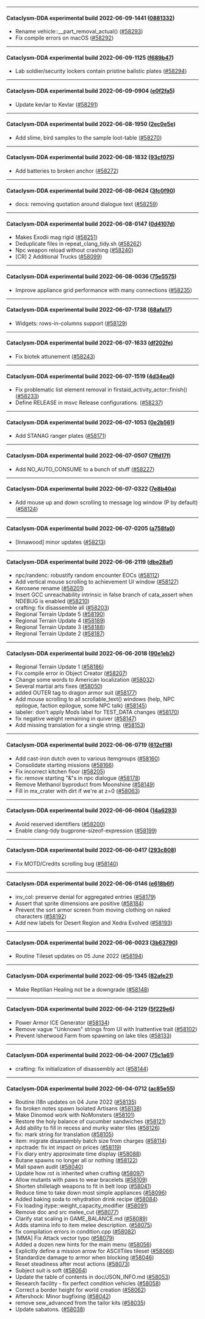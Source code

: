 
---

#### Cataclysm-DDA experimental build 2022-06-09-1441 ([0881332](https://github.com/CleverRaven/Cataclysm-DDA/releases/tag/cdda-experimental-2022-06-09-1441))

* Rename vehicle::__part_removal_actual() ([#58293](https://github.com/CleverRaven/Cataclysm-DDA/pull/58293))
* Fix compile errors on macOS ([#58292](https://github.com/CleverRaven/Cataclysm-DDA/pull/58292))

---

#### Cataclysm-DDA experimental build 2022-06-09-1125 ([f689b47](https://github.com/CleverRaven/Cataclysm-DDA/releases/tag/cdda-experimental-2022-06-09-1125))

* Lab soldier/security lockers contain pristine ballstic plates ([#58294](https://github.com/CleverRaven/Cataclysm-DDA/pull/58294))

---

#### Cataclysm-DDA experimental build 2022-06-09-0904 ([e0f2fa5](https://github.com/CleverRaven/Cataclysm-DDA/releases/tag/cdda-experimental-2022-06-09-0904))

* Update kevlar to Kevlar ([#58291](https://github.com/CleverRaven/Cataclysm-DDA/pull/58291))

---

#### Cataclysm-DDA experimental build 2022-06-08-1950 ([2ec0e5e](https://github.com/CleverRaven/Cataclysm-DDA/releases/tag/cdda-experimental-2022-06-08-1950))

* Add slime, bird samples to the sample loot-table ([#58270](https://github.com/CleverRaven/Cataclysm-DDA/pull/58270))

---

#### Cataclysm-DDA experimental build 2022-06-08-1832 ([93cf075](https://github.com/CleverRaven/Cataclysm-DDA/releases/tag/cdda-experimental-2022-06-08-1832))

* Add batteries to broken anchor ([#58272](https://github.com/CleverRaven/Cataclysm-DDA/pull/58272))

---

#### Cataclysm-DDA experimental build 2022-06-08-0624 ([3fc0f90](https://github.com/CleverRaven/Cataclysm-DDA/releases/tag/cdda-experimental-2022-06-08-0624))

* docs: removing quotation around dialogue text ([#58259](https://github.com/CleverRaven/Cataclysm-DDA/pull/58259))

---

#### Cataclysm-DDA experimental build 2022-06-08-0147 ([0d4107d](https://github.com/CleverRaven/Cataclysm-DDA/releases/tag/cdda-experimental-2022-06-08-0147))

* Makes Exodii mag rigid ([#58251](https://github.com/CleverRaven/Cataclysm-DDA/pull/58251))
* Deduplicate files in repeat_clang_tidy.sh ([#58262](https://github.com/CleverRaven/Cataclysm-DDA/pull/58262))
* Npc weapon reload without crashing ([#58240](https://github.com/CleverRaven/Cataclysm-DDA/pull/58240))
* [CR] 2 Additional Trucks ([#58099](https://github.com/CleverRaven/Cataclysm-DDA/pull/58099))

---

#### Cataclysm-DDA experimental build 2022-06-08-0036 ([75e5575](https://github.com/CleverRaven/Cataclysm-DDA/releases/tag/cdda-experimental-2022-06-08-0036))

* Improve appliance grid performance with many connections ([#58235](https://github.com/CleverRaven/Cataclysm-DDA/pull/58235))

---

#### Cataclysm-DDA experimental build 2022-06-07-1738 ([68afa17](https://github.com/CleverRaven/Cataclysm-DDA/releases/tag/cdda-experimental-2022-06-07-1738))

* Widgets: rows-in-columns support ([#58129](https://github.com/CleverRaven/Cataclysm-DDA/pull/58129))

---

#### Cataclysm-DDA experimental build 2022-06-07-1633 ([df202fe](https://github.com/CleverRaven/Cataclysm-DDA/releases/tag/cdda-experimental-2022-06-07-1633))

* Fix biotek attunement ([#58243](https://github.com/CleverRaven/Cataclysm-DDA/pull/58243))

---

#### Cataclysm-DDA experimental build 2022-06-07-1519 ([4d34ea0](https://github.com/CleverRaven/Cataclysm-DDA/releases/tag/cdda-experimental-2022-06-07-1519))

* Fix problematic list element removal in firstaid_activity_actor::finish() ([#58233](https://github.com/CleverRaven/Cataclysm-DDA/pull/58233))
* Define RELEASE in msvc Release configurations. ([#58237](https://github.com/CleverRaven/Cataclysm-DDA/pull/58237))

---

#### Cataclysm-DDA experimental build 2022-06-07-1053 ([0e2b561](https://github.com/CleverRaven/Cataclysm-DDA/releases/tag/cdda-experimental-2022-06-07-1053))

* Add STANAG ranger plates ([#58171](https://github.com/CleverRaven/Cataclysm-DDA/pull/58171))

---

#### Cataclysm-DDA experimental build 2022-06-07-0507 ([7ffd17f](https://github.com/CleverRaven/Cataclysm-DDA/releases/tag/cdda-experimental-2022-06-07-0507))

* Add NO_AUTO_CONSUME to a bunch of stuff ([#58227](https://github.com/CleverRaven/Cataclysm-DDA/pull/58227))

---

#### Cataclysm-DDA experimental build 2022-06-07-0322 ([7e8b40a](https://github.com/CleverRaven/Cataclysm-DDA/releases/tag/cdda-experimental-2022-06-07-0322))

* Add mouse up and down scrolling to message log window (P by default) ([#58124](https://github.com/CleverRaven/Cataclysm-DDA/pull/58124))

---

#### Cataclysm-DDA experimental build 2022-06-07-0205 ([a758fa0](https://github.com/CleverRaven/Cataclysm-DDA/releases/tag/cdda-experimental-2022-06-07-0205))

* [Innawood] minor updates ([#58213](https://github.com/CleverRaven/Cataclysm-DDA/pull/58213))

---

#### Cataclysm-DDA experimental build 2022-06-06-2119 ([dbe28af](https://github.com/CleverRaven/Cataclysm-DDA/releases/tag/cdda-experimental-2022-06-06-2119))

* npc/randenc: robustify random encounter EOCs ([#58112](https://github.com/CleverRaven/Cataclysm-DDA/pull/58112))
* Add vertical mouse scrolling to achievement UI window ([#58127](https://github.com/CleverRaven/Cataclysm-DDA/pull/58127))
* Kerosene rename ([#58201](https://github.com/CleverRaven/Cataclysm-DDA/pull/58201))
* Insert GCC unreachability intrinsic in false branch of cata_assert when NDEBUG is enabled ([#58210](https://github.com/CleverRaven/Cataclysm-DDA/pull/58210))
* crafting: fix disassemble all ([#58203](https://github.com/CleverRaven/Cataclysm-DDA/pull/58203))
* Regional Terrain Update 5 ([#58190](https://github.com/CleverRaven/Cataclysm-DDA/pull/58190))
* Regional Terrain Update 4 ([#58189](https://github.com/CleverRaven/Cataclysm-DDA/pull/58189))
* Regional Terrain Update 3 ([#58188](https://github.com/CleverRaven/Cataclysm-DDA/pull/58188))
* Regional Terrain Update 2 ([#58187](https://github.com/CleverRaven/Cataclysm-DDA/pull/58187))

---

#### Cataclysm-DDA experimental build 2022-06-06-2018 ([90e1eb2](https://github.com/CleverRaven/Cataclysm-DDA/releases/tag/cdda-experimental-2022-06-06-2018))

* Regional Terrain Update 1 ([#58186](https://github.com/CleverRaven/Cataclysm-DDA/pull/58186))
* Fix compile error in Object Creator ([#58207](https://github.com/CleverRaven/Cataclysm-DDA/pull/58207))
* Change some words to American localization ([#58032](https://github.com/CleverRaven/Cataclysm-DDA/pull/58032))
* Several martial arts fixes ([#58050](https://github.com/CleverRaven/Cataclysm-DDA/pull/58050))
* added OUTER tag to dragon armor suit ([#58177](https://github.com/CleverRaven/Cataclysm-DDA/pull/58177))
* Add mouse scrolling to all scrollable_text() windows (help, NPC epilogue, faction epilogue, some NPC talk) ([#58145](https://github.com/CleverRaven/Cataclysm-DDA/pull/58145))
* labeler: don't apply Mods label for TEST_DATA changes ([#58170](https://github.com/CleverRaven/Cataclysm-DDA/pull/58170))
* fix negative weight remaining in quiver ([#58147](https://github.com/CleverRaven/Cataclysm-DDA/pull/58147))
* Add missing translation for a single string. ([#58153](https://github.com/CleverRaven/Cataclysm-DDA/pull/58153))

---

#### Cataclysm-DDA experimental build 2022-06-06-0719 ([612cf18](https://github.com/CleverRaven/Cataclysm-DDA/releases/tag/cdda-experimental-2022-06-06-0719))

* Add cast-iron dutch oven to various itemgroups ([#58160](https://github.com/CleverRaven/Cataclysm-DDA/pull/58160))
* Consolidate starting missions ([#58166](https://github.com/CleverRaven/Cataclysm-DDA/pull/58166))
* Fix incorrect kitchen floor ([#58205](https://github.com/CleverRaven/Cataclysm-DDA/pull/58205))
* fix: remove starting "&"s in npc dialogue ([#58178](https://github.com/CleverRaven/Cataclysm-DDA/pull/58178))
* Remove Methanol byproduct from Moonshine ([#58149](https://github.com/CleverRaven/Cataclysm-DDA/pull/58149))
* Fill in mx_crater with dirt if we're at z=0 ([#58063](https://github.com/CleverRaven/Cataclysm-DDA/pull/58063))

---

#### Cataclysm-DDA experimental build 2022-06-06-0604 ([14a6293](https://github.com/CleverRaven/Cataclysm-DDA/releases/tag/cdda-experimental-2022-06-06-0604))

* Avoid reserved identifiers ([#58200](https://github.com/CleverRaven/Cataclysm-DDA/pull/58200))
* Enable clang-tidy bugprone-sizeof-expression ([#58199](https://github.com/CleverRaven/Cataclysm-DDA/pull/58199))

---

#### Cataclysm-DDA experimental build 2022-06-06-0417 ([293c808](https://github.com/CleverRaven/Cataclysm-DDA/releases/tag/cdda-experimental-2022-06-06-0417))

* Fix MOTD/Credits scrolling bug ([#58140](https://github.com/CleverRaven/Cataclysm-DDA/pull/58140))

---

#### Cataclysm-DDA experimental build 2022-06-06-0146 ([e618b6f](https://github.com/CleverRaven/Cataclysm-DDA/releases/tag/cdda-experimental-2022-06-06-0146))

* inv_col: preserve denial for aggregated entries ([#58179](https://github.com/CleverRaven/Cataclysm-DDA/pull/58179))
* Assert that sprite dimensions are positive ([#58184](https://github.com/CleverRaven/Cataclysm-DDA/pull/58184))
* Prevent the sort armor screen from moving clothing on naked characters ([#58192](https://github.com/CleverRaven/Cataclysm-DDA/pull/58192))
* Add new labels for Desert Region and Xedra Evolved ([#58193](https://github.com/CleverRaven/Cataclysm-DDA/pull/58193))

---

#### Cataclysm-DDA experimental build 2022-06-06-0023 ([3b63790](https://github.com/CleverRaven/Cataclysm-DDA/releases/tag/cdda-experimental-2022-06-06-0023))

* Routine Tileset updates on 05 June 2022 ([#58194](https://github.com/CleverRaven/Cataclysm-DDA/pull/58194))

---

#### Cataclysm-DDA experimental build 2022-06-05-1345 ([82afe21](https://github.com/CleverRaven/Cataclysm-DDA/releases/tag/cdda-experimental-2022-06-05-1345))

* Make Reptilian Healing not be a downgrade ([#58148](https://github.com/CleverRaven/Cataclysm-DDA/pull/58148))

---

#### Cataclysm-DDA experimental build 2022-06-04-2129 ([5f229e6](https://github.com/CleverRaven/Cataclysm-DDA/releases/tag/cdda-experimental-2022-06-04-2129))

* Power Armor ICE Generator ([#58134](https://github.com/CleverRaven/Cataclysm-DDA/pull/58134))
* Remove vague "Unknown" strings from UI with Inattentive trait ([#58102](https://github.com/CleverRaven/Cataclysm-DDA/pull/58102))
* Prevent Isherwood Farm from spawning on lake tiles ([#58133](https://github.com/CleverRaven/Cataclysm-DDA/pull/58133))

---

#### Cataclysm-DDA experimental build 2022-06-04-2007 ([75c1a61](https://github.com/CleverRaven/Cataclysm-DDA/releases/tag/cdda-experimental-2022-06-04-2007))

* crafting: fix initialization of disassembly act ([#58144](https://github.com/CleverRaven/Cataclysm-DDA/pull/58144))

---

#### Cataclysm-DDA experimental build 2022-06-04-0712 ([ac85e55](https://github.com/CleverRaven/Cataclysm-DDA/releases/tag/cdda-experimental-2022-06-04-0712))

* Routine i18n updates on 04 June 2022 ([#58135](https://github.com/CleverRaven/Cataclysm-DDA/pull/58135))
* fix broken notes spawn Isolated Artisans ([#58138](https://github.com/CleverRaven/Cataclysm-DDA/pull/58138))
* Make Dinomod work with NoMonsters ([#58101](https://github.com/CleverRaven/Cataclysm-DDA/pull/58101))
* Restore the holy balance of cucumber sandwiches ([#58121](https://github.com/CleverRaven/Cataclysm-DDA/pull/58121))
* Add ability to fill in recess and murky water tiles ([#58126](https://github.com/CleverRaven/Cataclysm-DDA/pull/58126))
* fix: mark string for translation ([#58105](https://github.com/CleverRaven/Cataclysm-DDA/pull/58105))
* item: migrate disassembly batch size from charges ([#58114](https://github.com/CleverRaven/Cataclysm-DDA/pull/58114))
* npctrade: fix int impact on prices ([#58119](https://github.com/CleverRaven/Cataclysm-DDA/pull/58119))
* Fix diary entry approximate time display ([#58088](https://github.com/CleverRaven/Cataclysm-DDA/pull/58088))
* Butane spawns no longer all or nothing ([#58122](https://github.com/CleverRaven/Cataclysm-DDA/pull/58122))
* Mall spawn audit ([#58040](https://github.com/CleverRaven/Cataclysm-DDA/pull/58040))
* Update how rot is inherited when crafting ([#58097](https://github.com/CleverRaven/Cataclysm-DDA/pull/58097))
* Allow mutants with paws to wear bracelets ([#58109](https://github.com/CleverRaven/Cataclysm-DDA/pull/58109))
* Shorten shillelagh weapons to fit in belt loop ([#58041](https://github.com/CleverRaven/Cataclysm-DDA/pull/58041))
* Reduce time to take down most simple appliances ([#58096](https://github.com/CleverRaven/Cataclysm-DDA/pull/58096))
* Added baking soda to rehydration drink recipe ([#58084](https://github.com/CleverRaven/Cataclysm-DDA/pull/58084))
* Fix loading itype::weight_capacity_modifier ([#58091](https://github.com/CleverRaven/Cataclysm-DDA/pull/58091))
* Remove doc and src melee_cut ([#58077](https://github.com/CleverRaven/Cataclysm-DDA/pull/58077))
* Clarify stat scaling in GAME_BALANCE.md ([#58089](https://github.com/CleverRaven/Cataclysm-DDA/pull/58089))
* Adds stamina info to item melee description. ([#58075](https://github.com/CleverRaven/Cataclysm-DDA/pull/58075))
* fix compilation errors in condition.cpp ([#58082](https://github.com/CleverRaven/Cataclysm-DDA/pull/58082))
* [MMA] Fix Attack vector typo ([#58079](https://github.com/CleverRaven/Cataclysm-DDA/pull/58079))
* Added a dozen new hints for the main menu ([#58056](https://github.com/CleverRaven/Cataclysm-DDA/pull/58056))
* Explicitly define a mission arrow for ASCIITiles tileset ([#58066](https://github.com/CleverRaven/Cataclysm-DDA/pull/58066))
* Standardize damage to armor when blocking ([#58046](https://github.com/CleverRaven/Cataclysm-DDA/pull/58046))
* Reset steadiness after most actions ([#58073](https://github.com/CleverRaven/Cataclysm-DDA/pull/58073))
* Subject suit is soft ([#58064](https://github.com/CleverRaven/Cataclysm-DDA/pull/58064))
* Update the table of contents in doc/JSON_INFO.md ([#58053](https://github.com/CleverRaven/Cataclysm-DDA/pull/58053))
* Research facility - fix perfect condition vehicles ([#58058](https://github.com/CleverRaven/Cataclysm-DDA/pull/58058))
* Correct a border height for world creation ([#58062](https://github.com/CleverRaven/Cataclysm-DDA/pull/58062))
* Aftershock: Minor bugfixing ([#58042](https://github.com/CleverRaven/Cataclysm-DDA/pull/58042))
* remove sew_advanced from the tailor kits ([#58035](https://github.com/CleverRaven/Cataclysm-DDA/pull/58035))
* Update sabatons. ([#58038](https://github.com/CleverRaven/Cataclysm-DDA/pull/58038))
